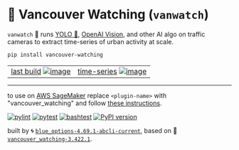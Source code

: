 # 🌈 Vancouver Watching (`vanwatch`)

`vanwatch` 🌈 runs [YOLO 🚀](https://github.com/ultralytics/ultralytics), [OpenAI Vision](https://github.com/kamangir/openai-commands/tree/main/openai_commands/vision), and other AI algo on traffic cameras to extract time-series of urban activity at scale.


```bash
pip install vancouver-watching
```

|   |   |
| --- | --- |
| [last build](https://kamangir-public.s3.ca-central-1.amazonaws.com/test_vancouver_watching_ingest/animation.gif?raw=true&random=7GRNCwjX4RMDrfCw) [![image](https://kamangir-public.s3.ca-central-1.amazonaws.com/test_vancouver_watching_ingest/animation.gif?raw=true&random=Uq16XlGdOJzgnMSg)](https://kamangir-public.s3.ca-central-1.amazonaws.com/test_vancouver_watching_ingest/animation.gif?raw=true&random=7GRNCwjX4RMDrfCw) | [time-series](https://github.com/kamangir/vancouver-watching/tree/main/vancouver_watching/ingest) [![image](https://kamangir-public.s3.ca-central-1.amazonaws.com/2024-01-06-20-39-46-73614/2024-01-06-20-39-46-73614-2X.gif?raw=true&random=76XCtSonZAr0zMlW)](https://github.com/kamangir/vancouver-watching/tree/main/vancouver_watching/ingest) |

---

to use on [AWS SageMaker](https://aws.amazon.com/sagemaker/) replace `<plugin-name>` with "vancouver_watching" and follow [these instructions](https://github.com/kamangir/notebooks-and-scripts/blob/main/SageMaker.md).

[![pylint](https://github.com/kamangir/vancouver-watching/actions/workflows/pylint.yml/badge.svg)](https://github.com/kamangir/vancouver-watching/actions/workflows/pylint.yml) [![pytest](https://github.com/kamangir/vancouver-watching/actions/workflows/pytest.yml/badge.svg)](https://github.com/kamangir/vancouver-watching/actions/workflows/pytest.yml) [![bashtest](https://github.com/kamangir/vancouver-watching/actions/workflows/bashtest.yml/badge.svg)](https://github.com/kamangir/vancouver-watching/actions/workflows/bashtest.yml) [![PyPI version](https://img.shields.io/pypi/v/vancouver-watching.svg)](https://pypi.org/project/vancouver-watching/)

built by 🌀 [`blue_options-4.69.1-abcli-current`](https://github.com/kamangir/awesome-bash-cli), based on 🌈 [`vancouver_watching-3.422.1`](https://github.com/kamangir/vancouver-watching).

